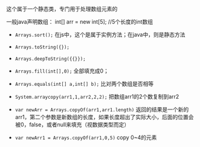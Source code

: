 这个属于一个静态类，专门用于处理数组元素的

一般java声明数组：
int[] arr = new int[5]; //5个长度的int数组

- `Arrays.sort();` 在js中，这个是属于实例方法；在java中，则是静态方法

- `Arrays.toString({});`

- `Arrays.deepToString({{}});`

- `Arrays.fill(int[],0);` 全部填充成0；

- `Arrays.equals(int[] a,int[] b);` 比对两个数组是否相等

- `System.arraycopy(arr1,1,arr2,2,2);` 把数组arr1的2个数复制到arr2

- `var newArr = Arrays.copyOf(arr1,arr1.length)` 返回的结果是一个新的arr1，第二个参数是新数组的长度，如果长度超出了实际大小，后面的位置会被0，false，或者null来填充（视数据类型而定）

- `var newArr1 = Arrays.copyOf(arr1,0,5)` copy 0~4的元素